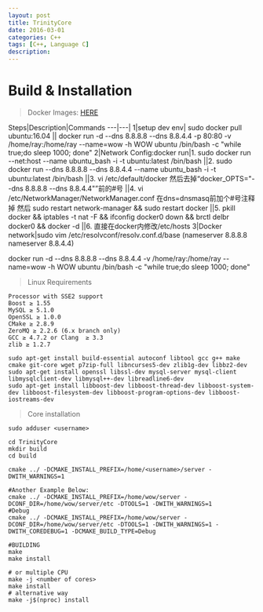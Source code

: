 ```yaml
---
layout: post
title: TrinityCore
date: 2016-03-01
categories: C++
tags: [C++, Language C]
description: 
---
```


# Build & Installation

> Docker Images: [HERE](https://hub.docker.com/search/?isAutomated=0&isOfficial=0&page=1&pullCount=0&q=trinitycore&starCount=0)

Steps|Description|Commands
---|---|
1|setup dev env| sudo docker pull ubuntu:16.04
|| docker run -d  --dns 8.8.8.8 --dns 8.8.4.4 -p 80:80 -v /home/ray:/home/ray --name=wow -h WOW ubuntu /bin/bash -c "while true;do sleep 1000; done"
2|Network Config:docker run|1. sudo docker run --net:host --name ubuntu_bash -i -t ubuntu:latest /bin/bash 
||2. sudo docker run --dns 8.8.8.8 --dns 8.8.4.4 --name ubuntu_bash -i -t ubuntu:latest /bin/bash
||3. vi /etc/default/docker  然后去掉“docker_OPTS="--dns 8.8.8.8 --dns 8.8.4.4"”前的#号
||4. vi /etc/NetworkManager/NetworkManager.conf  在dns=dnsmasq前加个#号注释掉 然后 sudo restart network-manager && sudo restart docker
||5. pkill docker && iptables -t nat -F && ifconfig docker0 down && brctl delbr docker0 && docker -d
||6. 直接在docker内修改/etc/hosts
3|Docker network|sudo vim /etc/resolvconf/resolv.conf.d/base (nameserver 8.8.8.8 nameserver 8.8.4.4)

docker run -d  --dns 8.8.8.8 --dns 8.8.4.4 -v /home/ray:/home/ray --name=wow -h WOW ubuntu /bin/bash -c "while true;do sleep 1000; done"


> Linux Requirements

	Processor with SSE2 support 
	Boost ≥ 1.55
	MySQL ≥ 5.1.0 
	OpenSSL ≥ 1.0.0 
	CMake ≥ 2.8.9
	ZeroMQ ≥ 2.2.6 (6.x branch only)
	GCC ≥ 4.7.2 or Clang  ≥ 3.3
	zlib ≥ 1.2.7
	
	sudo apt-get install build-essential autoconf libtool gcc g++ make cmake git-core wget p7zip-full libncurses5-dev zlib1g-dev libbz2-dev
	sudo apt-get install openssl libssl-dev mysql-server mysql-client libmysqlclient-dev libmysql++-dev libreadline6-dev
	sudo apt-get install libboost-dev libboost-thread-dev libboost-system-dev libboost-filesystem-dev libboost-program-options-dev libboost-iostreams-dev

> Core installation

	sudo adduser <username>

	cd TrinityCore
	mkdir build
	cd build 

	cmake ../ -DCMAKE_INSTALL_PREFIX=/home/<username>/server -DWITH_WARNINGS=1
 
	#Another Example Below:
	cmake ../ -DCMAKE_INSTALL_PREFIX=/home/wow/server -DCONF_DIR=/home/wow/server/etc -DTOOLS=1 -DWITH_WARNINGS=1
	#Debug
	cmake ../ -DCMAKE_INSTALL_PREFIX=/home/wow/server -DCONF_DIR=/home/wow/server/etc -DTOOLS=1 -DWITH_WARNINGS=1 -DWITH_COREDEBUG=1 -DCMAKE_BUILD_TYPE=Debug

	#BUILDING
	make
	make install
	
	# or multiple CPU
	make -j <number of cores>
	make install
	# alternative way
	make -j$(nproc) install